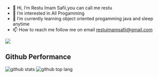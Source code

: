 - 👋 Hi, I’m Restu Imam Safii,you can call me restu
- 👀 I’m interested in All Progamming
- 🌱 I’m currently learning object oriented progamming java and sleep anytime
- 📫 How to reach me follow me on email restuimamsafii@gmail.com

<p align="leading">
  <a href="https://www.linkedin.com/in/restu-imam-safii-6bb65424a/">
    <img src="https://img.shields.io/badge/-Linkedin-blue?style=for-the-badge&logo=Linkedin&logoColor=blue&labelColor=white&color=black">
  </a>

  ## Github Performance
![github stats](https://github-readme-stats.vercel.app/api?username=semafie&show_icons=true&theme=tokyonight)
![github top lang](https://github-readme-stats.vercel.app/api/top-langs/?username=semafie&layout=compact&theme=tokyonight&langs_count=8)
